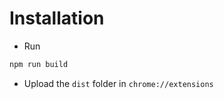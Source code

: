 # Installation

- Run

```sh
npm run build
```

- Upload the `dist` folder in `chrome://extensions`
